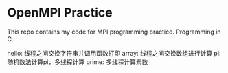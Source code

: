 # OpenMPI Practice
This repo contains my code for MPI programming practice.
Programming in C.

hello: 线程之间交换字符串并调用函数打印
array: 线程之间交换数组进行计算
pi: 随机数法计算pi，多线程计算
prime: 多线程计算素数
